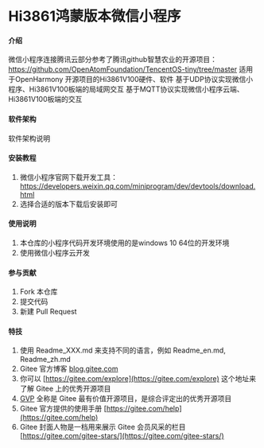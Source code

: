 # Hi3861鸿蒙版本微信小程序

#### 介绍
微信小程序连接腾讯云部分参考了腾讯github智慧农业的开源项目：https://github.com/OpenAtomFoundation/TencentOS-tiny/tree/master
适用于OpenHarmony 开源项目的Hi3861V100硬件、软件
基于UDP协议实现微信小程序、Hi3861V100板端的局域网交互
基于MQTT协议实现微信小程序云端、Hi3861V100板端的交互

#### 软件架构
软件架构说明


#### 安装教程

1.  微信小程序官网下载开发工具：https://developers.weixin.qq.com/miniprogram/dev/devtools/download.html
2.  选择合适的版本下载后安装即可

#### 使用说明

1.  本仓库的小程序代码开发环境使用的是windows 10 64位的开发环境
2.  使用微信小程序云开发

#### 参与贡献

1.  Fork 本仓库
2.  提交代码
3.  新建 Pull Request


#### 特技

1.  使用 Readme\_XXX.md 来支持不同的语言，例如 Readme\_en.md, Readme\_zh.md
2.  Gitee 官方博客 [blog.gitee.com](https://blog.gitee.com)
3.  你可以 [https://gitee.com/explore](https://gitee.com/explore) 这个地址来了解 Gitee 上的优秀开源项目
4.  [GVP](https://gitee.com/gvp) 全称是 Gitee 最有价值开源项目，是综合评定出的优秀开源项目
5.  Gitee 官方提供的使用手册 [https://gitee.com/help](https://gitee.com/help)
6.  Gitee 封面人物是一档用来展示 Gitee 会员风采的栏目 [https://gitee.com/gitee-stars/](https://gitee.com/gitee-stars/)

